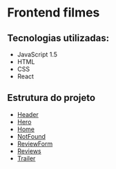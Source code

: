 # Frontend filmes

## Tecnologias utilizadas:
- JavaScript 1.5
- HTML
- CSS
- React

## Estrutura do projeto

- [Header](src/components/header/)
- [Hero](src/components/hero/)
- [Home](src/components/home/)
- [NotFound](src/components/notFound/)
- [ReviewForm](src/components/reviewForm/)
- [Reviews](src/components/reviews/)
- [Trailer](src/components/trailer/)
